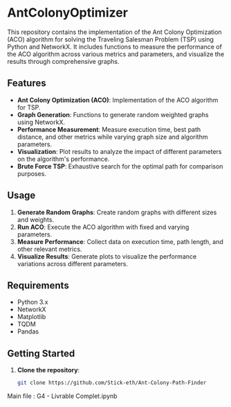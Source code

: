 # AntColonyOptimizer

This repository contains the implementation of the Ant Colony Optimization (ACO) algorithm for solving the Traveling Salesman Problem (TSP) using Python and NetworkX. It includes functions to measure the performance of the ACO algorithm across various metrics and parameters, and visualize the results through comprehensive graphs.

## Features

- **Ant Colony Optimization (ACO)**: Implementation of the ACO algorithm for TSP.
- **Graph Generation**: Functions to generate random weighted graphs using NetworkX.
- **Performance Measurement**: Measure execution time, best path distance, and other metrics while varying graph size and algorithm parameters.
- **Visualization**: Plot results to analyze the impact of different parameters on the algorithm's performance.
- **Brute Force TSP**: Exhaustive search for the optimal path for comparison purposes.

## Usage

1. **Generate Random Graphs**: Create random graphs with different sizes and weights.
2. **Run ACO**: Execute the ACO algorithm with fixed and varying parameters.
3. **Measure Performance**: Collect data on execution time, path length, and other relevant metrics.
4. **Visualize Results**: Generate plots to visualize the performance variations across different parameters.

## Requirements

- Python 3.x
- NetworkX
- Matplotlib
- TQDM
- Pandas

## Getting Started

1. **Clone the repository**:
   ```bash
   git clone https://github.com/Stick-eth/Ant-Colony-Path-Finder
   ```
Main file : G4 - Livrable Complet.ipynb
